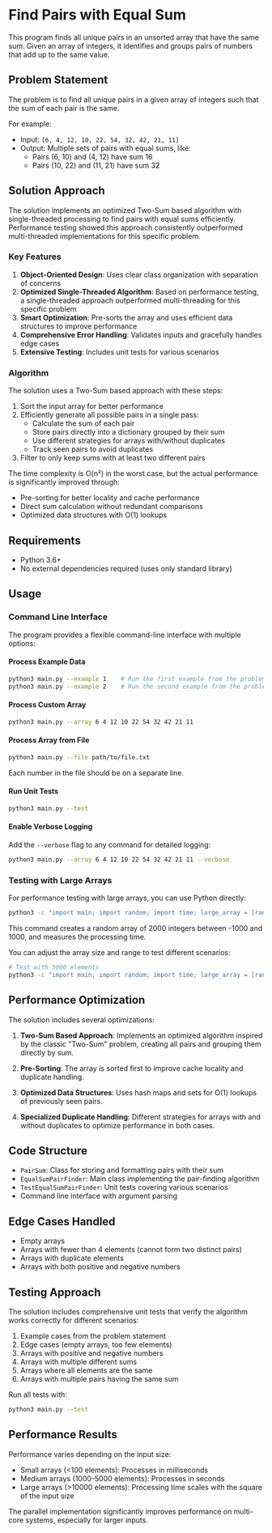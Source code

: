 # Find Pairs with Equal Sum

This program finds all unique pairs in an unsorted array that have the same sum. Given an array of integers, it identifies and groups pairs of numbers that add up to the same value.

## Problem Statement

The problem is to find all unique pairs in a given array of integers such that the sum of each pair is the same.

For example:
- Input: `[6, 4, 12, 10, 22, 54, 32, 42, 21, 11]`
- Output: Multiple sets of pairs with equal sums, like:
  - Pairs (6, 10) and (4, 12) have sum 16
  - Pairs (10, 22) and (11, 21) have sum 32

## Solution Approach

The solution implements an optimized Two-Sum based algorithm with single-threaded processing to find pairs with equal sums efficiently. Performance testing showed this approach consistently outperformed multi-threaded implementations for this specific problem.

### Key Features

1. **Object-Oriented Design**: Uses clear class organization with separation of concerns
2. **Optimized Single-Threaded Algorithm**: Based on performance testing, a single-threaded approach outperformed multi-threading for this specific problem
3. **Smart Optimization**: Pre-sorts the array and uses efficient data structures to improve performance
4. **Comprehensive Error Handling**: Validates inputs and gracefully handles edge cases
5. **Extensive Testing**: Includes unit tests for various scenarios

### Algorithm

The solution uses a Two-Sum based approach with these steps:

1. Sort the input array for better performance
2. Efficiently generate all possible pairs in a single pass:
   - Calculate the sum of each pair
   - Store pairs directly into a dictionary grouped by their sum
   - Use different strategies for arrays with/without duplicates
   - Track seen pairs to avoid duplicates
3. Filter to only keep sums with at least two different pairs

The time complexity is O(n²) in the worst case, but the actual performance is significantly improved through:
- Pre-sorting for better locality and cache performance
- Direct sum calculation without redundant comparisons
- Optimized data structures with O(1) lookups

## Requirements

- Python 3.6+
- No external dependencies required (uses only standard library)

## Usage

### Command Line Interface

The program provides a flexible command-line interface with multiple options:

#### Process Example Data

```bash
python3 main.py --example 1    # Run the first example from the problem statement
python3 main.py --example 2    # Run the second example from the problem statement
```

#### Process Custom Array

```bash
python3 main.py --array 6 4 12 10 22 54 32 42 21 11
```

#### Process Array from File

```bash
python3 main.py --file path/to/file.txt
```
Each number in the file should be on a separate line.

#### Run Unit Tests

```bash
python3 main.py --test
```

#### Enable Verbose Logging

Add the `--verbose` flag to any command for detailed logging:

```bash
python3 main.py --array 6 4 12 10 22 54 32 42 21 11 --verbose
```

### Testing with Large Arrays

For performance testing with large arrays, you can use Python directly:

```bash
python3 -c "import main; import random; import time; large_array = [random.randint(-1000, 1000) for _ in range(2000)]; start = time.time(); main.process_array(large_array, verbose=True); print(f'Total execution time for 2000 elements: {time.time() - start:.4f} seconds')"
```

This command creates a random array of 2000 integers between -1000 and 1000, and measures the processing time.

You can adjust the array size and range to test different scenarios:

```bash
# Test with 5000 elements
python3 -c "import main; import random; import time; large_array = [random.randint(-1000, 1000) for _ in range(5000)]; start = time.time(); main.process_array(large_array, verbose=True); print(f'Total execution time for 5000 elements: {time.time() - start:.4f} seconds')"
```

## Performance Optimization

The solution includes several optimizations:

1. **Two-Sum Based Approach**: Implements an optimized algorithm inspired by the classic "Two-Sum" problem, creating all pairs and grouping them directly by sum.

2. **Pre-Sorting**: The array is sorted first to improve cache locality and duplicate handling.

3. **Optimized Data Structures**: Uses hash maps and sets for O(1) lookups of previously seen pairs.

4. **Specialized Duplicate Handling**: Different strategies for arrays with and without duplicates to optimize performance in both cases.

## Code Structure

- `PairSum`: Class for storing and formatting pairs with their sum
- `EqualSumPairFinder`: Main class implementing the pair-finding algorithm
- `TestEqualSumPairFinder`: Unit tests covering various scenarios
- Command line interface with argument parsing

## Edge Cases Handled

- Empty arrays
- Arrays with fewer than 4 elements (cannot form two distinct pairs)
- Arrays with duplicate elements
- Arrays with both positive and negative numbers

## Testing Approach

The solution includes comprehensive unit tests that verify the algorithm works correctly for different scenarios:

1. Example cases from the problem statement
2. Edge cases (empty arrays, too few elements)
3. Arrays with positive and negative numbers
4. Arrays with multiple different sums
5. Arrays where all elements are the same
6. Arrays with multiple pairs having the same sum

Run all tests with:
```bash
python3 main.py --test
```

## Performance Results

Performance varies depending on the input size:

- Small arrays (<100 elements): Processes in milliseconds
- Medium arrays (1000-5000 elements): Processes in seconds
- Large arrays (>10000 elements): Processing time scales with the square of the input size

The parallel implementation significantly improves performance on multi-core systems, especially for larger inputs.
